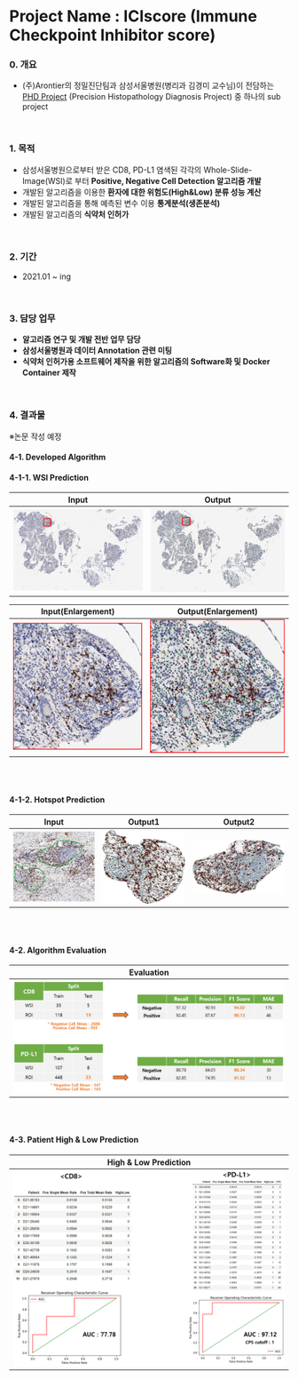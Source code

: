 # Project Name : ICIscore (Immune Checkpoint Inhibitor score)

### 0. 개요
- (주)Arontier의 정밀진단팀과 삼성서울병원(병리과 김경미 교수님)이 전담하는   
[PHD Project](https://github.com/AhnHeeYoung/Projects-Arontier/blob/master/ICIscore/doc/PHD.PNG) (Precision Histopathology Diagnosis Project) 중 하나의 sub project   


<br />

### 1. 목적
- 삼성서울병원으로부터 받은 CD8, PD-L1 염색된 각각의 Whole-Slide-Image(WSI)로 부터 **Positive, Negative Cell Detection 알고리즘 개발**
- 개발된 알고리즘을 이용한 **환자에 대한 위험도(High&Low) 분류 성능 계산**
- 개발된 알고리즘을 통해 예측된 변수 이용 **통계분석(생존분석)**
- 개발된 알고리즘의 **식약처 인허가**

<br />
  
### 2. 기간
- 2021.01 ~ ing

<br />

### 3. 담당 업무
- **알고리즘 연구 및 개발 전반 업무 담당**   
- **삼성서울병원과 데이터 Annotation 관련 미팅**
- **식약처 인허가용 소프트웨어 제작을 위한 알고리즘의 Software화 및 Docker Container 제작**    

<br />

### 4. 결과물 
※논문 작성 예정   


#### 4-1. Developed Algorithm

#### 4-1-1. WSI Prediction

| Input | Output |
|---|---|
|![doc/Input.PNG](./doc/Input.PNG)|![./doc/Downsample_1x_Positive15035_Negative30320_PositiveRate0.3314.PNG](./doc/Downsample_1x_Positive15035_Negative30320_PositiveRate0.3314.PNG)|   

| Input(Enlargement) | Output(Enlargement) |
|---|---|
|![doc/Input_Enlargement.PNG](./doc/Input_Enlargement.PNG)|![./doc/Output_Enlargement.PNG](./doc/Output_Enlargement.PNG)|

<br />
<br />

#### 4-1-2. Hotspot Prediction

| Input | Output1 | Output2 |
|---|---|---|
|![doc/Input_Hotspot.PNG](./doc/Input_Hotspot.PNG)|![./doc/Downsample_1x_Hotspot1_Positive518_Negative771_PositiveRate0.4019.png](./doc/Downsample_1x_Hotspot1_Positive518_Negative771_PositiveRate0.4019.png)|![./doc/Downsample_1x_Hotspot2_Positive801_Negative1356_PositiveRate0.3713.png](./doc/Downsample_1x_Hotspot2_Positive801_Negative1356_PositiveRate0.3713.png)|

<br />
<br />

#### 4-2. Algorithm Evaluation

| Evaluation |
|---|
|![doc/Metrics.PNG](./doc/Metrics.PNG)|

<br />
<br />


#### 4-3. Patient High & Low Prediction

| High & Low Prediction |
|---|
|![doc/auc.PNG](./doc/auc.PNG)|

<br />
<br />
